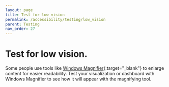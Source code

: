 ```yaml
---
layout: page
title: Test for low vision
permalink: /accessibility/testing/low_vision
parent: Testing
nav_order: 27
---
```


# Test for low vision.

Some people use tools like [Windows Magnifier](https://support.microsoft.com/en-us/windows/how-to-use-magnifier-reading-59d049ba-8434-9d04-34f2-2e00f11c5cb8){:target="_blank"} to enlarge content for easier readability. Test your visualization or dashboard with Windows Magnifier to see how it will appear with the magnifying tool.